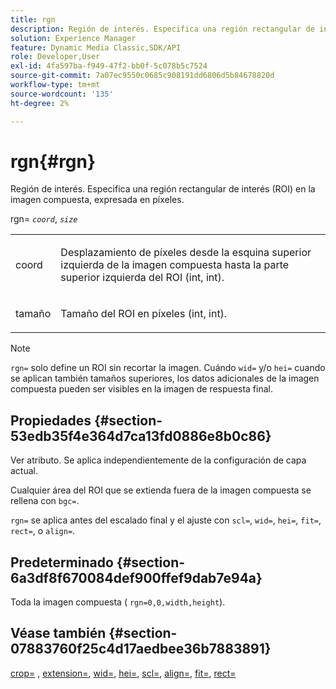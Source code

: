 ```yaml
---
title: rgn
description: Región de interés. Especifica una región rectangular de interés (ROI) en la imagen compuesta, expresada en píxeles.
solution: Experience Manager
feature: Dynamic Media Classic,SDK/API
role: Developer,User
exl-id: 4fa597ba-f949-47f2-bb0f-5c078b5c7524
source-git-commit: 7a07ec9550c0685c908191dd6806d5b84678820d
workflow-type: tm+mt
source-wordcount: '135'
ht-degree: 2%

---
```


# rgn{#rgn}

Región de interés. Especifica una región rectangular de interés (ROI) en la imagen compuesta, expresada en píxeles.

rgn= *`coord`*, *`size`*

<table id="simpletable_3A430F9078B04C2E90F4D1A130AFA20C"> 
 <tr class="strow"> 
  <td class="stentry"> <p><span class="varname"> coord</span> </p> </td> 
  <td class="stentry"> <p>Desplazamiento de píxeles desde la esquina superior izquierda de la imagen compuesta hasta la parte superior izquierda del ROI (int, int). </p></td> 
 </tr> 
 <tr class="strow"> 
  <td class="stentry"> <p><span class="varname"> tamaño</span> </p></td> 
  <td class="stentry"> <p>Tamaño del ROI en píxeles (int, int). </p></td> 
 </tr> 
</table>

>[!NOTE]
>
>`rgn=` solo define un ROI sin recortar la imagen. Cuándo `wid=` y/o `hei=` cuando se aplican también tamaños superiores, los datos adicionales de la imagen compuesta pueden ser visibles en la imagen de respuesta final.

## Propiedades {#section-53edb35f4e364d7ca13fd0886e8b0c86}

Ver atributo. Se aplica independientemente de la configuración de capa actual.

Cualquier área del ROI que se extienda fuera de la imagen compuesta se rellena con `bgc=`.

`rgn=` se aplica antes del escalado final y el ajuste con `scl=`, `wid=`, `hei=`, `fit=`, `rect=`, o `align=`.

## Predeterminado {#section-6a3df8f670084def900ffef9dab7e94a}

Toda la imagen compuesta ( `rgn=0,0,width,height`).

## Véase también {#section-07883760f25c4d17aedbee36b7883891}

[crop=](../../../../../is-api/http-ref/image-serving-api-ref/c-http-protocol-reference/c-command-reference/r-crop.md#reference-6fd0f6399966446ab4425ce050572eab) , [extension=](../../../../../is-api/http-ref/image-serving-api-ref/c-http-protocol-reference/c-command-reference/r-extend.md#reference-7e9156beb285459d830e2d56782a74ac), [wid=](../../../../../is-api/http-ref/image-serving-api-ref/c-http-protocol-reference/c-command-reference/r-is-http-wid.md#reference-bfeadcb67bf4485f851eb21345527e47), [hei=](../../../../../is-api/http-ref/image-serving-api-ref/c-http-protocol-reference/c-command-reference/r-is-http-hei.md#reference-6d6f556ccc0e4b98a815e8a5c1944a96), [scl=](../../../../../is-api/http-ref/image-serving-api-ref/c-http-protocol-reference/c-command-reference/r-scl.md#reference-b2a74e493d0d407e98fe350551ba3fcc), [align=](../../../../../is-api/http-ref/image-serving-api-ref/c-http-protocol-reference/c-command-reference/r-align.md#reference-b7d6b87c75124d78884f916dd6544bc7), [fit=](../../../../../is-api/http-ref/image-serving-api-ref/c-http-protocol-reference/c-command-reference/r-fit.md#reference-f11bff6d93d143d6b135de3a923bc989), [rect=](../../../../../is-api/http-ref/image-serving-api-ref/c-http-protocol-reference/c-command-reference/r-rect.md#reference-520b90d30b4c4b4692a723e4df6adaf3)
